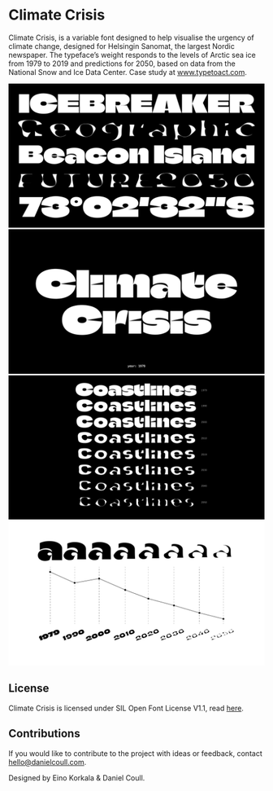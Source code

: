 # Climate Crisis

Climate Crisis, is a variable font designed to help visualise the urgency of climate change, designed for Helsingin Sanomat, the largest Nordic newspaper. The typeface’s weight responds to the levels of Arctic sea ice from 1979 to 2019 and predictions for 2050, based on data from the National Snow and Ice Data Center. Case study at www.typetoact.com.

![Climate specimen](documentation/Climate_01.png "Climate Crisis")
![Climate animate](documentation/Climate1.gif "Climate Animate")
![Climate static](documentation/Climate_02.png "Climate Overview")
![Climate graph](documentation/Climate_03.png "Climate Mapping")

## License
Climate Crisis is licensed under SIL Open Font License V1.1, read [here](https://github.com/dancoull/ClimateCrisis/blob/main/OFL.txt).

## Contributions
If you would like to contribute to the project with ideas or feedback, contact hello@danielcoull.com.

Designed by Eino Korkala & Daniel Coull.
